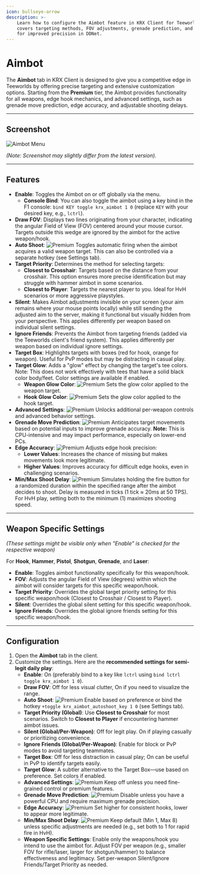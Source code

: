 ```yaml
---
icon: bullseye-arrow
description: >-
    Learn how to configure the Aimbot feature in KRX Client for Teeworlds. This guide
    covers targeting methods, FOV adjustments, grenade prediction, and advanced settings
    for improved precision in DDNet.
---
```


# Aimbot

The **Aimbot** tab in KRX Client is designed to give you a competitive edge in Teeworlds by offering precise targeting and extensive customization options.
Starting from the **Premium** tier, the Aimbot provides functionality for all weapons, edge hook mechanics, and advanced settings, such as grenade move prediction, edge accuracy, and adjustable shooting delays.

---

## **Screenshot**
![Aimbot Menu](https://raw.githubusercontent.com/Krixx1337/krxclient-docs/refs/heads/main/images/aimbot-menu.png)

*(Note: Screenshot may slightly differ from the latest version).*

---

## **Features**

- **Enable**: Toggles the Aimbot on or off globally via the menu.
    - **Console Bind**: You can also toggle the aimbot using a key bind in the F1 console: `bind KEY toggle krx_aimbot 1 0` (replace `KEY` with your desired key, e.g., `lctrl`).
- **Draw FOV**: Displays two lines originating from your character, indicating the angular Field of View (FOV) centered around your mouse cursor. Targets outside this wedge are ignored by the aimbot for the active weapon/hook.
- **Auto Shoot**: ![Premium](https://img.shields.io/badge/Premium-%23ffba00?style=flat-square) Toggles automatic firing when the aimbot acquires a valid weapon target. This can also be controlled via a separate hotkey (see Settings tab).
- **Target Priority**: Determines the method for selecting targets:
  - **Closest to Crosshair**: Targets based on the distance from your crosshair. This option ensures more precise identification but may struggle with hammer aimbot in some scenarios.
  - **Closest to Player**: Targets the nearest player to you. Ideal for HvH scenarios or more aggressive playstyles.
- **Silent**: Makes Aimbot adjustments invisible on your screen (your aim remains where your mouse points locally) while still sending the adjusted aim to the server, making it functional but visually hidden from your perspective. This applies differently per weapon based on individual silent settings.
- **Ignore Friends**: Prevents the Aimbot from targeting friends (added via the Teeworlds client's friend system). This applies differently per weapon based on individual ignore settings.
- **Target Box**: Highlights targets with boxes (red for hook, orange for weapon). Useful for PvP modes but may be distracting in casual play.
- **Target Glow**: Adds a "glow" effect by changing the target's tee colors. Note: This does not work effectively with tees that have a solid black color body/feet. Color settings are available if enabled.
    - **Weapon Glow Color**: ![Premium](https://img.shields.io/badge/Premium-%23ffba00?style=flat-square) Sets the glow color applied to the weapon target.
    - **Hook Glow Color**: ![Premium](https://img.shields.io/badge/Premium-%23ffba00?style=flat-square) Sets the glow color applied to the hook target.
- **Advanced Settings**: ![Premium](https://img.shields.io/badge/Premium-%23ffba00?style=flat-square) Unlocks additional per-weapon controls and advanced behavior settings.
- **Grenade Move Prediction**: ![Premium](https://img.shields.io/badge/Premium-%23ffba00?style=flat-square) Anticipates target movements based on potential inputs to improve grenade accuracy. **Note:** This is CPU-intensive and may impact performance, especially on lower-end PCs.
- **Edge Accuracy**: ![Premium](https://img.shields.io/badge/Premium-%23ffba00?style=flat-square) Adjusts edge hook precision:
  - **Lower Values**: Increases the chance of missing but makes movements look more legitimate.
  - **Higher Values**: Improves accuracy for difficult edge hooks, even in challenging scenarios.
- **Min/Max Shoot Delay**: ![Premium](https://img.shields.io/badge/Premium-%23ffba00?style=flat-square) Simulates holding the fire button for a randomized duration within the specified range after the aimbot decides to shoot. Delay is measured in ticks (1 tick ≈ 20ms at 50 TPS). For HvH play, setting both to the minimum (1) maximizes shooting speed.

---

## **Weapon Specific Settings**
*(These settings might be visible only when "Enable" is checked for the respective weapon)*

For **Hook**, **Hammer**, **Pistol**, **Shotgun**, **Grenade**, and **Laser**:
- **Enable**: Toggles aimbot functionality specifically for this weapon/hook.
- **FOV**: Adjusts the angular Field of View (degrees) within which the aimbot will consider targets for this specific weapon/hook.
- **Target Priority**: Overrides the global target priority setting for this specific weapon/hook (Closest to Crosshair / Closest to Player).
- **Silent**: Overrides the global silent setting for this specific weapon/hook.
- **Ignore Friends**: Overrides the global ignore friends setting for this specific weapon/hook.

---

## **Configuration**

1. Open the **Aimbot** tab in the client.
2. Customize the settings. Here are the **recommended settings for semi-legit daily play**:
   - **Enable**: On (preferably bind to a key like `lctrl` using `bind lctrl toggle krx_aimbot 1 0`).
   - **Draw FOV**: Off for less visual clutter, On if you need to visualize the range.
   - **Auto Shoot**: ![Premium](https://img.shields.io/badge/Premium-%23ffba00?style=flat-square) Enable based on preference or bind the hotkey `+toggle krx_aimbot_autoshoot_key 1 0` (see Settings tab).
   - **Target Priority (Global)**: Use **Closest to Crosshair** for most scenarios. Switch to **Closest to Player** if encountering hammer aimbot issues.
   - **Silent (Global/Per-Weapon)**: Off for legit play. On if playing casually or prioritizing convenience.
   - **Ignore Friends (Global/Per-Weapon)**: Enable for block or PvP modes to avoid targeting teammates.
   - **Target Box**: Off for less distraction in casual play; On can be useful in PvP to identify targets easily.
   - **Target Glow**: A subtler alternative to the Target Box—use based on preference. Set colors if enabled.
   - **Advanced Settings**: ![Premium](https://img.shields.io/badge/Premium-%23ffba00?style=flat-square) Keep off unless you need fine-grained control or premium features.
   - **Grenade Move Prediction**: ![Premium](https://img.shields.io/badge/Premium-%23ffba00?style=flat-square) Disable unless you have a powerful CPU and require maximum grenade precision.
   - **Edge Accuracy**: ![Premium](https://img.shields.io/badge/Premium-%23ffba00?style=flat-square) Set higher for consistent hooks, lower to appear more legitimate.
   - **Min/Max Shoot Delay**: ![Premium](https://img.shields.io/badge/Premium-%23ffba00?style=flat-square) Keep default (Min 1, Max 8) unless specific adjustments are needed (e.g., set both to 1 for rapid fire in HvH).
   - **Weapon Specific Settings**: Enable only the weapons/hook you intend to use the aimbot for. Adjust FOV per weapon (e.g., smaller FOV for rifle/laser, larger for shotgun/hammer) to balance effectiveness and legitimacy. Set per-weapon Silent/Ignore Friends/Target Priority as needed.
